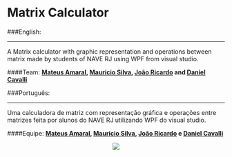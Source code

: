 # Matrix Calculator

###English:
___
A Matrix calculator with graphic representation and operations between matrix made by students of NAVE RJ using WPF from visual studio.

####Team:
**[Mateus Amaral](https://github.com/gitmateusamaral), [Mauricio Silva](https://github.com/mauriciolfsilva), [João Ricardo](https://github.com/jrflga) and [Daniel Cavalli](https://github.com/denycavalli)**

###Português:
___
Uma calculadora de matriz com representação gráfica e operações entre matrizes feita por alunos do NAVE RJ utilizando WPF do visual studio.

####Equipe:
**[Mateus Amaral](https://github.com/gitmateusamaral), [Mauricio Silva](https://github.com/mauriciolfsilva), [João Ricardo](https://github.com/jrflga) e [Daniel Cavalli](https://github.com/denycavalli)**

<p align="center">
  <img src="http://i.imgur.com/S7dFZjw.png/">
</p>

